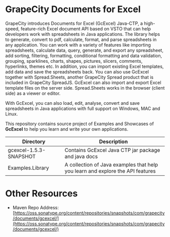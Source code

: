 # GrapeCity Documents for Excel
GrapeCity introduces Documents for Excel (GcExcel) Java-CTP, a high-speed, feature-rich Excel document API based on VSTO that can help developers work with spreadsheets in Java applications. The library helps to generate, convert to pdf, calculate, format, and parse spreadsheets in any application. You can work with a variety of features like importing spreadsheets, calculate data, query, generate, and export any spreadsheet, add sorting, filtering, formatting, conditional formatting and data validation, grouping, sparklines, charts, shapes, pictures, slicers, comments, hyperlinks, themes etc.  In addition, you can import existing Excel templates, add data and save the spreadsheets back. You can also use GcExcel together with Spread.Sheets, another GrapeCity Spread product that is included in GrapeCity SpreadJS. GcExcel can also import and export Excel template files on the server side. Spread.Sheets works in the browser (client side) as a viewer or editor.

With GcExcel, you can also load, edit, analyse, convert and save spreadsheets in Java applications with full support on Windows, MAC and Linux.

This repository contains source project of Examples and Showcases of **GcExcel** to help you learn and write your own applications. 

| Directory    | Description    |
| ------------- |-------------|
| gcexcel-1.5.3-SNAPSHOT     | Contains GcExcel Java CTP jar package and java docs |
| Examples.Library     | A collection of Java examples that help you learn and explore the API features |

# Other Resources
* Maven Repo Address: [https://oss.sonatype.org/content/repositories/snapshots/com/grapecity/documents/gcexcel/](https://oss.sonatype.org/content/repositories/snapshots/com/grapecity/documents/gcexcel/)
